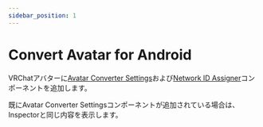 ```yaml
---
sidebar_position: 1
---
```


# Convert Avatar for Android

VRChatアバターに[Avatar Converter Settings](../components/avatar-converter-settings)および[Network ID Assigner](../components/network-id-assigner)コンポーネントを追加します。

既にAvatar Converter Settingsコンポーネントが追加されている場合は、Inspectorと同じ内容を表示します。
